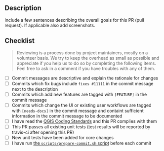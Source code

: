 ## Description
Include a few sentences describing the overall goals for this PR (pull request). If applicable also add screenshots.

## Checklist

> Reviewing is a process done by project maintainers, mostly on a volunteer basis. We try to keep the overhead as small as possible and appreciate if you help us to do so by completing the following items. Feel free to ask in a comment if you have troubles with any of them.

- [ ] Commit messages are descriptive and explain the rationale for changes
- [ ] Commits which fix bugs include `fixes #11111` in the commit message next to the description
- [ ] Commits which add new features are tagged with `[FEATURE]` in the commit message
- [ ] Commits which change the UI or existing user workflows are tagged with `[needs-docs]` in the commit message and containt sufficient information in the commit message to be documented
- [ ] I have read the [QGIS Coding Standards](https://docs.qgis.org/testing/en/docs/developers_guide/codingstandards.html) and this PR complies with them
- [ ] This PR passes all existing unit tests (test results will be reported by travis-ci after opening this PR)
- [ ] New unit tests have been added for core changes
- [ ] I have run [the `scripts/prepare-commit.sh` script](https://github.com/qgis/QGIS/blob/master/.github/CONTRIBUTE.md#contributing-to-qgis) before each commit
